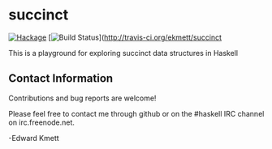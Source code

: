 succinct
========

[![Hackage](https://img.shields.io/hackage/v/succinct.svg)](https://hackage.haskell.org/package/succinct) [![Build Status](https://secure.travis-ci.org/ekmett/succinct.png?branch=master)](http://travis-ci.org/ekmett/succinct

This is a playground for exploring succinct data structures in Haskell

Contact Information
-------------------

Contributions and bug reports are welcome!

Please feel free to contact me through github or on the #haskell IRC channel on irc.freenode.net.

-Edward Kmett
